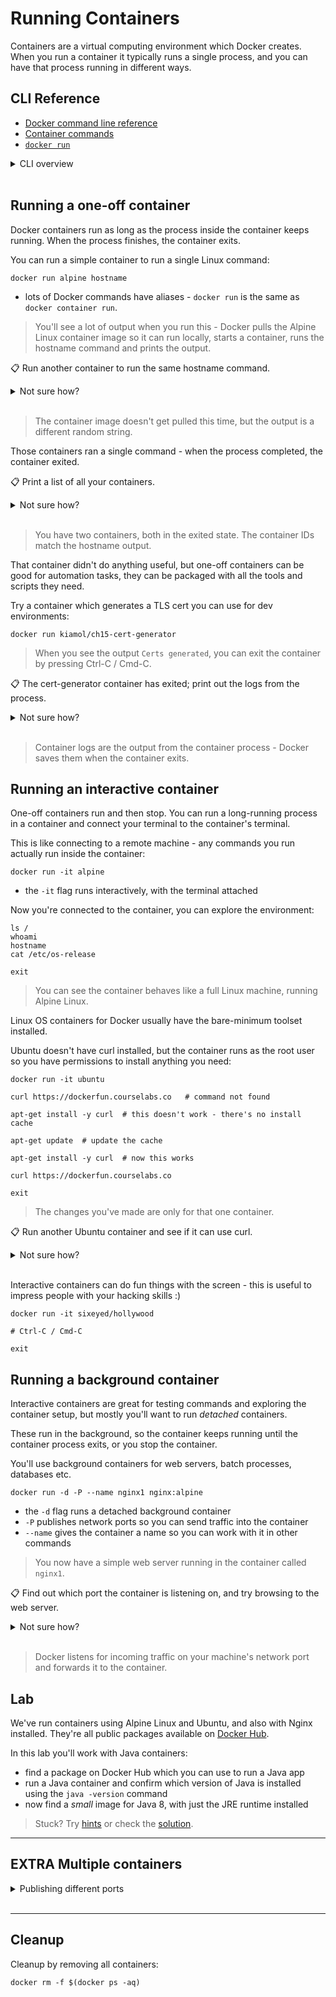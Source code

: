 # Running Containers

Containers are a virtual computing environment which Docker creates. When you run a container it typically runs a single process, and you can have that process running in different ways.

## CLI Reference

- [Docker command line reference](https://docs.docker.com/engine/reference/commandline/cli/)
- [Container commands](https://docs.docker.com/engine/reference/commandline/container/)
- [`docker run`](https://docs.docker.com/engine/reference/commandline/run/)

<details>
  <summary>CLI overview</summary>

The Docker command line sends instructions to the Docker API. 

Commands are grouped by types of object (e.g. containers and networks). You can always print help to list the available commands and the options for a specific command:

```
docker

docker container --help

docker container run --help
```
</details><br/>

## Running a one-off container

Docker containers run as long as the process inside the container keeps running. When the process finishes, the container exits.

You can run a simple container to run a single Linux command:

```
docker run alpine hostname
```

- lots of Docker commands have aliases - `docker run` is the same as `docker container run`.

> You'll see a lot of output when you run this - Docker pulls the Alpine Linux container image so it can run locally, starts a container, runs the hostname command and prints the output.

📋 Run another container to run the same hostname command.

<details>
  <summary>Not sure how?</summary>

```
docker run alpine hostname
```

</details><br/>

> The container image doesn't get pulled this time, but the output is a different random string.

Those containers ran a single command - when the process completed, the container exited.

📋 Print a list of all your containers.

<details>
  <summary>Not sure how?</summary>

```
# print running containers:
docker container ls

# or use ps; the a flag shows all statuses
docker ps -a
```

</details><br/>

> You have two containers, both in the exited state. The container IDs match the hostname output.

That container didn't do anything useful, but  one-off containers can be good for automation tasks, they can be packaged with all the tools and scripts they need.

Try a container which generates a TLS cert you can use for dev environments:

```
docker run kiamol/ch15-cert-generator
```

> When you see the output `Certs generated`, you can exit the container by pressing Ctrl-C / Cmd-C.

📋 The cert-generator container has exited; print out the logs from the process.

<details>
  <summary>Not sure how?</summary>

```
docker container ls -a  # to find the container ID

docker container logs <container-id>
```

</details><br/>


> Container logs are the output from the container process - Docker saves them when the container exits.

## Running an interactive container

One-off containers run and then stop. You can run a long-running process in a container and connect your terminal to the container's terminal.

This is like connecting to a remote machine - any commands you run actually run inside the container:

```
docker run -it alpine
```

- the `-it` flag runs interactively, with the terminal attached

Now you're connected to the container, you can explore the environment:

```
ls /
whoami
hostname
cat /etc/os-release

exit
```

> You can see the container behaves like a full Linux machine, running Alpine Linux.

Linux OS containers for Docker usually have the bare-minimum toolset installed.

Ubuntu doesn't have curl installed, but the container runs as the root user so you have permissions to install anything you need:

```
docker run -it ubuntu

curl https://dockerfun.courselabs.co   # command not found

apt-get install -y curl  # this doesn't work - there's no install cache

apt-get update  # update the cache

apt-get install -y curl  # now this works

curl https://dockerfun.courselabs.co

exit
```

> The changes you've made are only for that one container.

📋 Run another Ubuntu container and see if it can use curl.

<details>
  <summary>Not sure how?</summary>

```
# you can do this as a one-off container - it won't work:
docker run ubuntu bash -c 'curl https://dockerfun.courselabs.co'
```

</details><br/>

Interactive containers can do fun things with the screen - this is useful to impress people with your hacking skills :)

```
docker run -it sixeyed/hollywood

# Ctrl-C / Cmd-C

exit
```

## Running a background container

Interactive containers are great for testing commands and exploring the container setup, but mostly you'll want to run _detached_ containers.

These run in the background, so the container keeps running until the container process exits, or you stop the container.

You'll use background containers for web servers, batch processes, databases etc.

```
docker run -d -P --name nginx1 nginx:alpine
```

- the `-d` flag runs a detached background container
- `-P` publishes network ports so you can send traffic into the container
- `--name` gives the container a name so you can work with it in other commands

> You now have a simple web server running in the container called `nginx1`.

📋 Find out which port the container is listening on, and try browsing to the web server.

<details>
  <summary>Not sure how?</summary>

```
# print the container's port mapping
docker container port nginx1

# browse to the port with curl or your browser
curl localhost:<container-port>
```

</details><br/>

> Docker listens for incoming traffic on your machine's network port and forwards it to the container.

## Lab

We've run containers using Alpine Linux and Ubuntu, and also with Nginx installed. They're all public packages available on [Docker Hub](https://hub.docker.com).

In this lab you'll work with Java containers:

- find a package on Docker Hub which you can use to run a Java app
- run a Java container and confirm which version of Java is installed using the `java -version` command
- now find a *small* image for Java 8, with just the JRE runtime installed

> Stuck? Try [hints](hints.md) or check the [solution](solution.md).

___
## **EXTRA** Multiple containers

<details>
  <summary>Publishing different ports</summary>

Containers are isolated compute environments, you can run multiple containers from the same package - they all behave in the same way, but they're separate.

Try running a container with a simple web server:

```
docker run -d -p 8080:80 sixeyed/whoami:21.04

curl localhost:8080
```

The `-p` flag - lowercase p - publishes a specific port, so here Docker listens on port 8080 and sends traffic into the container on port 80.

Ports are single-use resources, if you repeat the command you'll get a failure.

📋 Run some more containers from the same image, using different ports.

<details>
  <summary>Not sure how?</summary>

```
docker run -d -p 8081:80 sixeyed/whoami:21.04
docker run -d -p 8082:80 sixeyed/whoami:21.04
docker run -d -p 8083:80 sixeyed/whoami:21.04
```

</details><br/>

Check the running containers: 

```
docker ps
```

They each listen on different ports, so you can see the response from each container:

```
curl localhost:8081
curl localhost:8082
curl localhost:8083
```

</details><br/>

___
## Cleanup

Cleanup by removing all containers:

```
docker rm -f $(docker ps -aq)
```